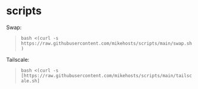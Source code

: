 # scripts

Swap: 
>```bash <(curl -s https://raw.githubusercontent.com/mikehosts/scripts/main/swap.sh)```


Tailscale:
>```bash <(curl -s [https://raw.githubusercontent.com/mikehosts/scripts/main/tailscale.sh]```
